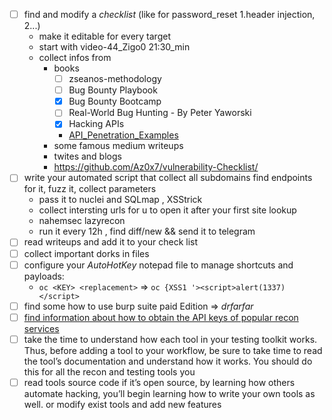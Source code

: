 - [ ] find and modify a $check list$ (like for password_reset 1.header injection, 2...)
	- make it editable for every target
	- start with video-44_Zigo0 21:30_min
	- collect infos from
		- books
			- [ ] zseanos-methodology
			- [ ]  Bug Bounty Playbook
			- [x] Bug Bounty Bootcamp
			- [ ] Real-World Bug Hunting - By Peter Yaworski
			- [x] Hacking APIs
			- [API_Penetration_Examples](file:///F:/Courses/02-cyber%20security/0-%20books/must%20read/API_Penetration_Examples.pdf)
		- some famous medium writeups 
		- twites and blogs
		- https://github.com/Az0x7/vulnerability-Checklist/
- [ ] write your automated script that collect all subdomains find endpoints for it, fuzz it, collect parameters 
	- pass it to nuclei and SQLmap , XSStrick 
	- collect intersting urls for u to open it after your first site lookup 
	- nahemsec lazyrecon
	- run it every 12h , find diff/new && send it to telegram
- [ ] read writeups and add it to your check list 
- [ ] collect important dorks in files
- [ ] configure your $AutoHotKey$ notepad file to manage shortcuts and payloads:
	- `oc <KEY> <replacement>` => `oc {XSS1 '><script>alert(1337)</script>` 
- [ ] find some how to use burp suite paid Edition => $`drfarfar`$
- [ ]  [find information about how to obtain the API keys of popular recon services](https://github.com/lanmaster53/recon-ng-marketplace/wiki/API-Keys/)
- [ ] take the time to understand how each tool in your testing toolkit works. Thus, before adding a tool to your workflow, be sure to take time to read the tool’s documentation and understand how it works. You should do this for all the recon and testing tools you 
- [ ] read tools source code if it’s open source, by learning how others automate hacking, you’ll begin learning how to write your own tools as well. or modify exist tools and add new features 